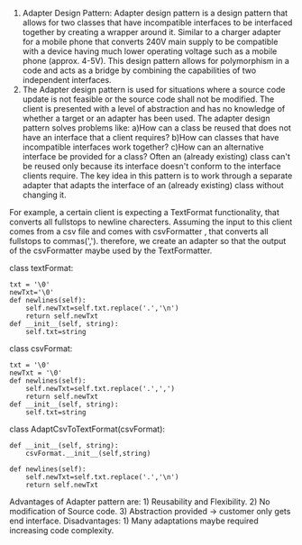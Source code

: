 
1) Adapter Design Pattern: Adapter design pattern is a design pattern that allows for two classes that have incompatible interfaces to be interfaced together by creating a wrapper around it. Similar to a charger adapter for a mobile phone that converts 240V main supply to be compatible with a device having much lower operating voltage such as a mobile phone (approx. 4-5V). This design pattern allows for polymorphism in a code and acts as a bridge by combining the capabilities of two independent interfaces.
2) The Adapter design pattern is used for situations where a source code update is not feasible or the source code shall not be modified. The client is presented with a level of abstraction and has no knowledge of whether a target or an adapter has been used.
The adapter design pattern solves problems like:
    a)How can a class be reused that does not have an interface that a client requires?
    b)How can classes that have incompatible interfaces work together?
    c)How can an alternative interface be provided for a class?
Often an (already existing) class can't be reused only because its interface doesn't conform to the interface clients require.
The key idea in this pattern is to work through a separate adapter that adapts the interface of an (already existing) class without changing it.

For example, a certain client is expecting a TextFormat functionality, that converts all fullstops to newline charecters. Assuming the input to this client comes from a csv file and comes with csvFormatter , that converts all fullstops to commas(','). therefore, we create an adapter so that the output of the csvFormatter maybe used by the TextFormatter.

class textFormat:

    txt = '\0'
    newTxt='\0'
    def newlines(self):
        self.newTxt=self.txt.replace('.','\n')
        return self.newTxt
    def __init__(self, string):
        self.txt=string
        
class csvFormat:

    txt = '\0'
    newTxt = '\0'
    def newlines(self):
        self.newTxt=self.txt.replace('.',',')
        return self.newTxt
    def __init__(self, string):
        self.txt=string
       
class AdaptCsvToTextFormat(csvFormat):
    
    def __init__(self, string):
        csvFormat.__init__(self,string)
    
    def newlines(self):
        self.newTxt=self.txt.replace('.','\n')
        return self.newTxt
        
Advantages of Adapter pattern are:
    1) Reusability and Flexibility.
    2) No modification of Source code.
    3) Abstraction provided -> customer only gets end interface.
Disadvantages:
    1) Many adaptations maybe required increasing code complexity.
